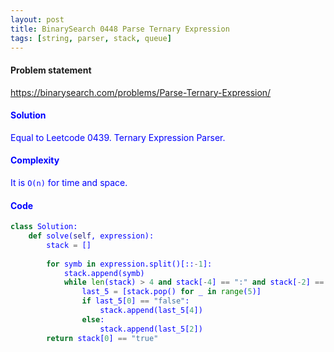 ```yaml
---
layout: post
title: BinarySearch 0448 Parse Ternary Expression
tags: [string, parser, stack, queue]
---
```


#### Problem statement

<a href="https://binarysearch.com/problems/Parse-Ternary-Expression/"> <font color = blue>https://binarysearch.com/problems/Parse-Ternary-Expression/

#### Solution
Equal to Leetcode 0439. Ternary Expression Parser.

#### Complexity
It is `O(n)` for time and space.

#### Code
```python
class Solution:
    def solve(self, expression):
        stack = []
        
        for symb in expression.split()[::-1]:
            stack.append(symb) 
            while len(stack) > 4 and stack[-4] == ":" and stack[-2] == "?":
                last_5 = [stack.pop() for _ in range(5)]
                if last_5[0] == "false": 
                    stack.append(last_5[4])
                else: 
                    stack.append(last_5[2])
        return stack[0] == "true"
```

